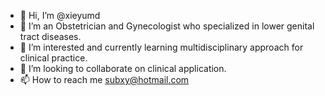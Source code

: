 - 👋 Hi, I’m @xieyumd
- 👀 I’m an Obstetrician and Gynecologist who specialized in lower genital tract diseases.
- 🌱 I’m interested and currently learning multidisciplinary approach for clinical practice.
- 💞️ I’m looking to collaborate on clinical application.
- 📫 How to reach me subxy@hotmail.com

<!---
xieyumd/xieyumd is a ✨ special ✨ repository because its `README.md` (this file) appears on your GitHub profile.
You can click the Preview link to take a look at your changes.
--->
